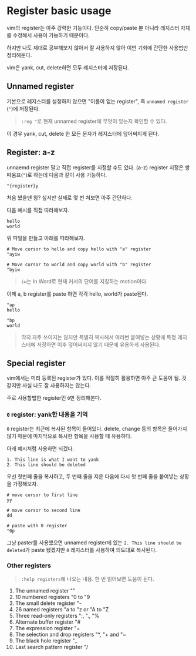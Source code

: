 # Register basic usage

vim의 register는 아주 강력한 기능이다. 단순히 copy/paste 뿐 아니라 레지스터 자체를 수정해서 사용이 가능하기 때문이다.

하지만 나도 제대로 공부해보지 않아서 잘 사용하지 않아 이번 기회에 간단한 사용법만 정리해둔다.

vim은 yank, cut, delete하면 모두 레지스터에 저장된다.

## Unnamed register

기본으로 레지스터를 설정하지 않으면 "이름이 없는 register", 즉 `unnamed register` (`"`)에 저장된다.

> `:reg "`로 현재 unnamed register에 무엇이 있는지 확인할 수 있다.

이 경우 yank, cut, delete 한 모든 문자가 레지스터에 덮어써지게 된다.

## Register: a-z

unnaemd register 말고 직접 register를 지정할 수도 있다. (a-z)
register 지정은 쌍따움표(`"`)로 하는데 다음과 같이 사용 가능하다.

```
"{register}y
```

처음 봤을땐 읭? 싶지만 실제로 몇 번 쳐보면 아주 간단하다.

다음 예시를 직접 따라해보자.

```
hello
world
```

위 파일을 만들고 아래를 따라해보자.

```
# Move cursor to hello and copy hello with "a" register
"ayiw

# Move cursor to world and copy world with "b" register
"byiw
```

> `iw`는 In Word로 현재 커서의 단어를 지칭하는 motion이다.

이제 a, b register를 paste 하면 각각 hello, world가 paste된다.

```
"ap
hello

"bp
world
```

> 딱히 자주 쓰이지는 않지만 특별히 복사해서 여러번 붙여넣는 상황에 특정 레지스터에 저장하면 이후 덮어써지지 않기 때문에 유용하게 사용된다.

## Special register

vim에서는 미리 등록된 register가 있다. 이를 적절히 활용하면 아주 큰 도움이 될..것 같지만 사실 나도 잘 사용하지는 않는다.

주로 사용할법한 register인 `0`만 정리해본다.

### `0` register: yank한 내용을 기억

`0` register는 최근에 복사된 항목이 들어있다. delete, change 등의 항목은 들어가지 않기 때문에 마지막으로 복사한 항목을 사용할 때 유용하다.

아래 예시처럼 사용하면 되겠다.

```
1. This line is what I want to yank
2. This line should be deleted
```

우선 첫번째 줄을 복사하고, 두 번째 줄을 지운 다음에 다시 첫 번째 줄을 붙여넣는 상황을 가정해보자.

```
# move cursor to first line
yy

# move cursor to second line
dd

# paste with 0 register
"0p
```

그냥 paster를 사용했으면 unnamed register에 있는 `2. This line should be deleted`가 paste 됐겠지만 `0` 레지스터를 사용하여 의도대로 복사된다.


### Other registers

> `:help registers`에 나오는 내용. 한 번 읽어보면 도움이 된다.

1. The unnamed register ""
2. 10 numbered registers "0 to "9
3. The small delete register "-
4. 26 named registers "a to "z or "A to "Z
5. Three read-only registers ":, "., "%
6. Alternate buffer register "#
7. The expression register "=
8. The selection and drop registers "*, "+ and "~ 
9. The black hole register "_
10. Last search pattern register "/


